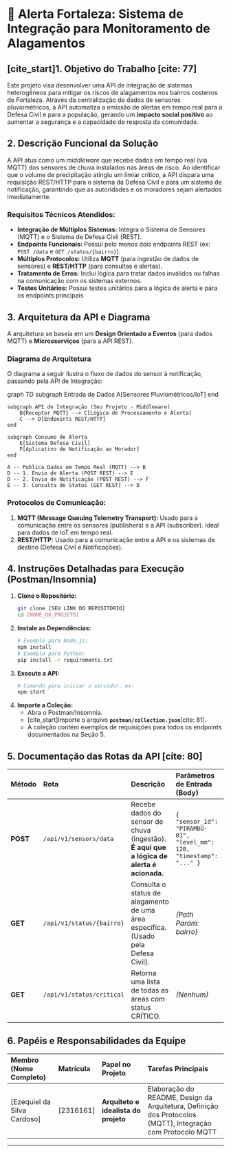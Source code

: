 # 🌊 Alerta Fortaleza: Sistema de Integração para Monitoramento de Alagamentos

## [cite_start]1. Objetivo do Trabalho [cite: 77]

Este projeto visa desenvolver uma API de integração de sistemas heterogêneos para mitigar os riscos de alagamentos nos bairros costeiros de Fortaleza. Através da centralização de dados de sensores pluviométricos, a API automatiza a emissão de alertas em tempo real para a Defesa Civil e para a população, gerando um **impacto social positivo** ao aumentar a segurança e a capacidade de resposta da comunidade.

## 2. Descrição Funcional da Solução 

A API atua como um *middleware* que recebe dados em tempo real (via MQTT) dos sensores de chuva instalados nas áreas de risco. Ao identificar que o volume de precipitação atingiu um limiar crítico, a API dispara uma requisição REST/HTTP para o sistema da Defesa Civil e para um sistema de notificação, garantindo que as autoridades e os moradores sejam alertados imediatamente.

### Requisitos Técnicos Atendidos:

* **Integração de Múltiplos Sistemas:** Integra o Sistema de Sensores (MQTT) e o Sistema de Defesa Civil (REST).
* **Endpoints Funcionais:** Possui pelo menos dois endpoints REST (ex: `POST /data` e `GET /status/{bairro}`).
* **Múltiplos Protocolos:** Utiliza **MQTT** (para ingestão de dados de sensores) e **REST/HTTP** (para consultas e alertas).
* **Tratamento de Erros:** Inclui lógica para tratar dados inválidos ou falhas na comunicação com os sistemas externos.
* **Testes Unitários:** Possui testes unitários para a lógica de alerta e para os endpoints principais

## 3. Arquitetura da API e Diagrama 

A arquitetura se baseia em um **Design Orientado a Eventos** (para dados MQTT) e **Microsserviços** (para a API REST).

### Diagrama de Arquitetura

O diagrama a seguir ilustra o fluxo de dados do sensor à notificação, passando pela API de Integração:

graph TD
    subgraph Entrada de Dados
        A[Sensores Pluviométricos/IoT]
    end

    subgraph API de Integração (Seu Projeto - Middleware)
        B{Receptor MQTT} --> C[Lógica de Processamento e Alerta]
        C --> D[Endpoints REST/HTTP]
    end

    subgraph Consumo de Alerta
        E[Sistema Defesa Civil]
        F[Aplicativo de Notificação ao Morador]
    end

    A -- Publica Dados em Tempo Real (MQTT) --> B
    D -- 1. Envio de Alerta (POST REST) --> E
    D -- 2. Envio de Notificação (POST REST) --> F
    E -- 3. Consulta de Status (GET REST) --> D

### Protocolos de Comunicação:

1.  **MQTT (Message Queuing Telemetry Transport):** Usado para a comunicação entre os sensores (publishers) e a API (subscriber). Ideal para dados de IoT em tempo real.
2.  **REST/HTTP:** Usado para a comunicação entre a API e os sistemas de destino (Defesa Civil e Notificações).

## 4. Instruções Detalhadas para Execução (Postman/Insomnia) 

1.  **Clone o Repositório:**
    ```bash
    git clone [SEU LINK DO REPOSITÓRIO]
    cd [NOME_DO_PROJETO]
    ```
2.  **Instale as Dependências:**
    ```bash
    # Exemplo para Node.js:
    npm install
    # Exemplo para Python:
    pip install -r requirements.txt
    ```
3.  **Execute a API:**
    ```bash
    # Comando para iniciar o servidor, ex:
    npm start
    ```
4.  **Importe a Coleção:**
    * Abra o Postman/Insomnia.
    * [cite_start]Importe o arquivo **`postman/collection.json`**[cite: 81].
    * A coleção contém exemplos de requisições para todos os endpoints documentados na Seção 5.

## 5. Documentação das Rotas da API [cite: 80]

| Método | Rota | Descrição | Parâmetros de Entrada (Body) | Resposta de Sucesso (200) |
| :--- | :--- | :--- | :--- | :--- |
| **POST** | `/api/v1/sensors/data` | Recebe dados do sensor de chuva (ingestão). **É aqui que a lógica de alerta é acionada.** | `{ "sensor_id": "PIRAMBU-01", "level_mm": 120, "timestamp": "..." }` | `{ "message": "Data processed. Alert status: OK/CRITICAL" }` |
| **GET** | `/api/v1/status/{bairro}` | Consulta o status de alagamento de uma área específica. (Usado pela Defesa Civil). | *(Path Param: bairro)* | `{ "area": "Mucuripe", "status": "ALERTA MODERADO", "last_update": "..." }` |
| **GET** | `/api/v1/status/critical` | Retorna uma lista de todas as áreas com status CRÍTICO. | *(Nenhum)* | `[ { "area": "Praia do Futuro", "status": "CRÍTICO" }, ... ]` |

## 6. Papéis e Responsabilidades da Equipe 

| Membro (Nome Completo) | Matrícula | Papel no Projeto | Tarefas Principais |
| :--- | :--- | :--- | :--- |
| [Ezequiel da Silva Cardoso] | [2316161] | **Arquiteto e idealista do projeto** | Elaboração do README, Design da Arquitetura, Definição dos Protocolos (MQTT), Integração com Protocolo MQTT  |

---

